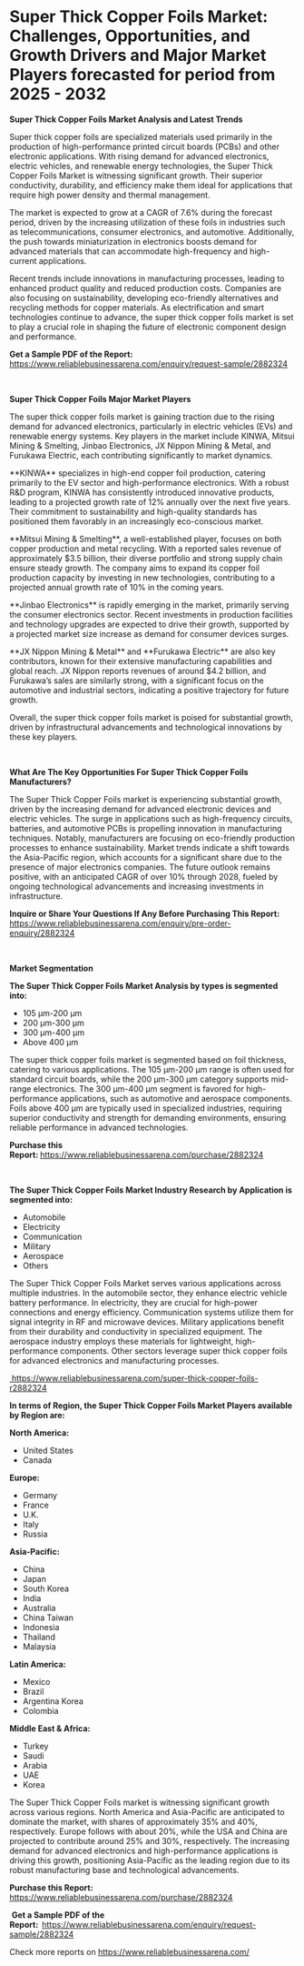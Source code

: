 <p><h1>Super Thick Copper Foils Market: Challenges, Opportunities, and Growth Drivers and Major Market Players forecasted for period from 2025 - 2032</h1></p><p><strong>Super Thick Copper Foils Market Analysis and Latest Trends</strong></p>
<p><p>Super thick copper foils are specialized materials used primarily in the production of high-performance printed circuit boards (PCBs) and other electronic applications. With rising demand for advanced electronics, electric vehicles, and renewable energy technologies, the Super Thick Copper Foils Market is witnessing significant growth. Their superior conductivity, durability, and efficiency make them ideal for applications that require high power density and thermal management.</p><p>The market is expected to grow at a CAGR of 7.6% during the forecast period, driven by the increasing utilization of these foils in industries such as telecommunications, consumer electronics, and automotive. Additionally, the push towards miniaturization in electronics boosts demand for advanced materials that can accommodate high-frequency and high-current applications. </p><p>Recent trends include innovations in manufacturing processes, leading to enhanced product quality and reduced production costs. Companies are also focusing on sustainability, developing eco-friendly alternatives and recycling methods for copper materials. As electrification and smart technologies continue to advance, the super thick copper foils market is set to play a crucial role in shaping the future of electronic component design and performance.</p></p>
<p><strong>Get a Sample PDF of the Report:&nbsp;</strong> <a href="https://www.reliablebusinessarena.com/enquiry/request-sample/2882324?utm_campaign=2185&utm_medium=2&utm_source=Github&utm_content=ia&utm_term=13032025&utm_id=super-thick-copper-foils">https://www.reliablebusinessarena.com/enquiry/request-sample/2882324</a></p>
<p>&nbsp;</p>
<p><strong>Super Thick Copper Foils Major Market Players</strong></p>
<p><p>The super thick copper foils market is gaining traction due to the rising demand for advanced electronics, particularly in electric vehicles (EVs) and renewable energy systems. Key players in the market include KINWA, Mitsui Mining & Smelting, Jinbao Electronics, JX Nippon Mining & Metal, and Furukawa Electric, each contributing significantly to market dynamics.</p><p>**KINWA** specializes in high-end copper foil production, catering primarily to the EV sector and high-performance electronics. With a robust R&D program, KINWA has consistently introduced innovative products, leading to a projected growth rate of 12% annually over the next five years. Their commitment to sustainability and high-quality standards has positioned them favorably in an increasingly eco-conscious market.</p><p>**Mitsui Mining & Smelting**, a well-established player, focuses on both copper production and metal recycling. With a reported sales revenue of approximately $3.5 billion, their diverse portfolio and strong supply chain ensure steady growth. The company aims to expand its copper foil production capacity by investing in new technologies, contributing to a projected annual growth rate of 10% in the coming years.</p><p>**Jinbao Electronics** is rapidly emerging in the market, primarily serving the consumer electronics sector. Recent investments in production facilities and technology upgrades are expected to drive their growth, supported by a projected market size increase as demand for consumer devices surges.</p><p>**JX Nippon Mining & Metal** and **Furukawa Electric** are also key contributors, known for their extensive manufacturing capabilities and global reach. JX Nippon reports revenues of around $4.2 billion, and Furukawa’s sales are similarly strong, with a significant focus on the automotive and industrial sectors, indicating a positive trajectory for future growth.</p><p>Overall, the super thick copper foils market is poised for substantial growth, driven by infrastructural advancements and technological innovations by these key players.</p></p>
<p>&nbsp;</p>
<p><strong>What Are The Key Opportunities For Super Thick Copper Foils Manufacturers?</strong></p>
<p><p>The Super Thick Copper Foils market is experiencing substantial growth, driven by the increasing demand for advanced electronic devices and electric vehicles. The surge in applications such as high-frequency circuits, batteries, and automotive PCBs is propelling innovation in manufacturing techniques. Notably, manufacturers are focusing on eco-friendly production processes to enhance sustainability. Market trends indicate a shift towards the Asia-Pacific region, which accounts for a significant share due to the presence of major electronics companies. The future outlook remains positive, with an anticipated CAGR of over 10% through 2028, fueled by ongoing technological advancements and increasing investments in infrastructure.</p></p>
<p><strong>Inquire or Share Your Questions If Any Before Purchasing This Report:</strong> <a href="https://www.reliablebusinessarena.com/enquiry/pre-order-enquiry/2882324?utm_campaign=2185&utm_medium=2&utm_source=Github&utm_content=ia&utm_term=13032025&utm_id=super-thick-copper-foils">https://www.reliablebusinessarena.com/enquiry/pre-order-enquiry/2882324</a></p>
<p>&nbsp;</p>
<p><strong>Market Segmentation</strong></p>
<p><strong>The Super Thick Copper Foils Market Analysis by types is segmented into:</strong></p>
<p><ul><li>105 µm-200 µm</li><li>200 µm-300 µm</li><li>300 µm-400 µm</li><li>Above 400 µm</li></ul></p>
<p><p>The super thick copper foils market is segmented based on foil thickness, catering to various applications. The 105 µm-200 µm range is often used for standard circuit boards, while the 200 µm-300 µm category supports mid-range electronics. The 300 µm-400 µm segment is favored for high-performance applications, such as automotive and aerospace components. Foils above 400 µm are typically used in specialized industries, requiring superior conductivity and strength for demanding environments, ensuring reliable performance in advanced technologies.</p></p>
<p><strong>Purchase this Report:&nbsp;</strong><a href="https://www.reliablebusinessarena.com/purchase/2882324?utm_campaign=2185&utm_medium=2&utm_source=Github&utm_content=ia&utm_term=13032025&utm_id=super-thick-copper-foils">https://www.reliablebusinessarena.com/purchase/2882324</a></p>
<p>&nbsp;</p>
<p><strong>The Super Thick Copper Foils Market Industry Research by Application is segmented into:</strong></p>
<p><ul><li>Automobile</li><li>Electricity</li><li>Communication</li><li>Military</li><li>Aerospace</li><li>Others</li></ul></p>
<p><p>The Super Thick Copper Foils Market serves various applications across multiple industries. In the automobile sector, they enhance electric vehicle battery performance. In electricity, they are crucial for high-power connections and energy efficiency. Communication systems utilize them for signal integrity in RF and microwave devices. Military applications benefit from their durability and conductivity in specialized equipment. The aerospace industry employs these materials for lightweight, high-performance components. Other sectors leverage super thick copper foils for advanced electronics and manufacturing processes.</p></p>
<p><a href="https://www.reliablebusinessarena.com/super-thick-copper-foils-r2882324?utm_campaign=2185&utm_medium=2&utm_source=Github&utm_content=ia&utm_term=13032025&utm_id=super-thick-copper-foils">&nbsp;https://www.reliablebusinessarena.com/super-thick-copper-foils-r2882324</a></p>
<p><strong>In terms of Region, the Super Thick Copper Foils Market Players available by Region are:</strong></p>
<p>
    <p> <strong> North America: </strong>
        <ul>
            <li>United States</li>
            <li>Canada</li>
        </ul>
        </p> 
    <p> <strong> Europe: </strong>
        <ul>
            <li>Germany</li>
            <li>France</li>
            <li>U.K.</li>
            <li>Italy</li>
            <li>Russia</li>
        </ul>
        </p> 
    <p> <strong> Asia-Pacific: </strong>
        <ul>
            <li>China</li>
            <li>Japan</li>
            <li>South Korea</li>
            <li>India</li>
            <li>Australia</li>
            <li>China Taiwan</li>
            <li>Indonesia</li>
            <li>Thailand</li>
            <li>Malaysia</li>
        </ul>
        </p> 
    <p> <strong> Latin America: </strong>
        <ul>
            <li>Mexico</li>
            <li>Brazil</li>
            <li>Argentina Korea</li>
            <li>Colombia</li>
        </ul>
        </p> 
    <p> <strong> Middle East & Africa: </strong>
        <ul>
            <li>Turkey</li>
            <li>Saudi</li>
            <li>Arabia</li>
            <li>UAE</li>
            <li>Korea</li>
        </ul>
    </p>
    </p>
<p><p>The Super Thick Copper Foils market is witnessing significant growth across various regions. North America and Asia-Pacific are anticipated to dominate the market, with shares of approximately 35% and 40%, respectively. Europe follows with about 20%, while the USA and China are projected to contribute around 25% and 30%, respectively. The increasing demand for advanced electronics and high-performance applications is driving this growth, positioning Asia-Pacific as the leading region due to its robust manufacturing base and technological advancements.</p></p>
<p><strong>Purchase this Report: </strong><a href="https://www.reliablebusinessarena.com/purchase/2882324?utm_campaign=2185&utm_medium=2&utm_source=Github&utm_content=ia&utm_term=13032025&utm_id=super-thick-copper-foils">https://www.reliablebusinessarena.com/purchase/2882324</a></p>
<p>&nbsp;<strong>Get a Sample PDF of the Report:&nbsp;&nbsp;</strong><a href="https://www.reliablebusinessarena.com/enquiry/request-sample/2882324?utm_campaign=2185&utm_medium=2&utm_source=Github&utm_content=ia&utm_term=13032025&utm_id=super-thick-copper-foils">https://www.reliablebusinessarena.com/enquiry/request-sample/2882324</a></p>
<p><strong></strong></p>
<p>Check more reports on <a href="https://www.reliablebusinessarena.com/?utm_campaign=2185&utm_medium=2&utm_source=Github&utm_content=ia&utm_term=13032025&utm_id=super-thick-copper-foils">https://www.reliablebusinessarena.com/</a></p>